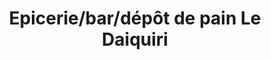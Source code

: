 ---
title: "Epicerie/bar/dépôt de pain Le Daiquiri"
url: /goulien/epicerie-bar-depot-de-pain-le-daiquiri-place-de-leglise/
shop: boulangerie
---